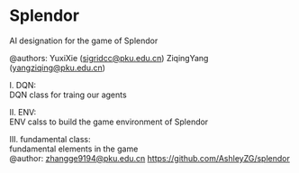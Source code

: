 # Splendor
AI designation for the game of Splendor

@authors: YuxiXie (sigridcc@pku.edu.cn)
          ZiqingYang (yangziqing@pku.edu.cn)



  I. DQN:     
      DQN class for traing our agents
  
  II. ENV:     
      ENV calss to build the game environment of Splendor
  
  III. fundamental class:   
      fundamental elements in the game    
       @author: zhangge9194@pku.edu.cn   https://github.com/AshleyZG/splendor
